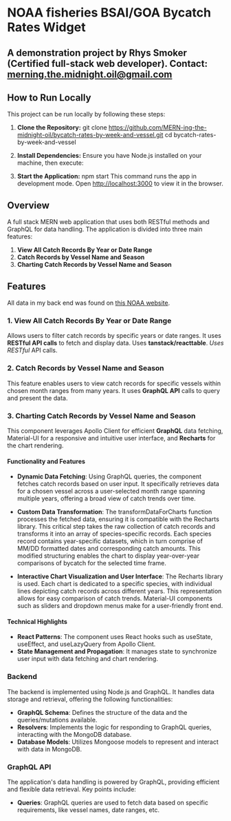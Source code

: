 # NOAA fisheries BSAI/GOA Bycatch Rates Widget

## A demonstration project by Rhys Smoker (Certified full-stack web developer). Contact: merning.the.midnight.oil@gmail.com

## How to Run Locally

This project can be run locally by following these steps:

1. **Clone the Repository:**
   git clone https://github.com/MERN-ing-the-midnight-oil/bycatch-rates-by-week-and-vessel.git
   cd bycatch-rates-by-week-and-vessel

2. **Install Dependencies:**
   Ensure you have Node.js installed on your machine, then execute:

3. **Start the Application:**
   npm start
   This command runs the app in development mode. Open [http://localhost:3000](http://localhost:3000) to view it in the browser.

## Overview

A full stack MERN web application that uses both RESTful methods and GraphQL for data handling. The application is divided into three main features:

1. **View All Catch Records By Year or Date Range**
2. **Catch Records by Vessel Name and Season**
3. **Charting Catch Records by Vessel Name and Season**

## Features

All data in my back end was found on [this NOAA website](https://www.fisheries.noaa.gov/alaska/commercial-fishing/fisheries-catch-and-landings-reports-alaska#bsai-prohibited-species).

### 1. View All Catch Records By Year or Date Range

Allows users to filter catch records by specific years or date ranges. It uses **RESTful API calls** to fetch and display data. Uses **tanstack/reacttable**. _Uses RESTful_ API calls.

### 2. Catch Records by Vessel Name and Season

This feature enables users to view catch records for specific vessels within chosen month ranges from many years. It uses **GraphQL API** calls to query and present the data.

### 3. Charting Catch Records by Vessel Name and Season

This component leverages Apollo Client for efficient **GraphQL** data fetching, Material-UI for a responsive and intuitive user interface, and **Recharts** for the chart rendering.

#### Functionality and Features

- **Dynamic Data Fetching**: Using GraphQL queries, the component fetches catch records based on user input. It specifically retrieves data for a chosen vessel across a user-selected month range spanning multiple years, offering a broad view of catch trends over time.
- **Custom Data Transformation**: The transformDataForCharts function processes the fetched data, ensuring it is compatible with the Recharts library. This critical step takes the raw collection of catch records and transforms it into an array of species-specific records. Each species record contains year-specific datasets, which in turn comprise of MM/DD formatted dates and corresponding catch amounts. This modified structuring enables the chart to display year-over-year comparisons of bycatch for the selected time frame.

- **Interactive Chart Visualization and User Interface**: The Recharts library is used. Each chart is dedicated to a specific species, with individual lines depicting catch records across different years. This representation allows for easy comparison of catch trends. Material-UI components such as sliders and dropdown menus make for a user-friendly front end.

#### Technical Highlights

- **React Patterns**: The component uses React hooks such as useState, useEffect, and useLazyQuery from Apollo Client.
- **State Management and Propagation**: It manages state to synchronize user input with data fetching and chart rendering.

### Backend

The backend is implemented using Node.js and GraphQL. It handles data storage and retrieval, offering the following functionalities:

- **GraphQL Schema**: Defines the structure of the data and the queries/mutations available.
- **Resolvers**: Implements the logic for responding to GraphQL queries, interacting with the MongoDB database.
- **Database Models**: Utilizes Mongoose models to represent and interact with data in MongoDB.

### GraphQL API

The application's data handling is powered by GraphQL, providing efficient and flexible data retrieval. Key points include:

- **Queries**: GraphQL queries are used to fetch data based on specific requirements, like vessel names, date ranges, etc.
